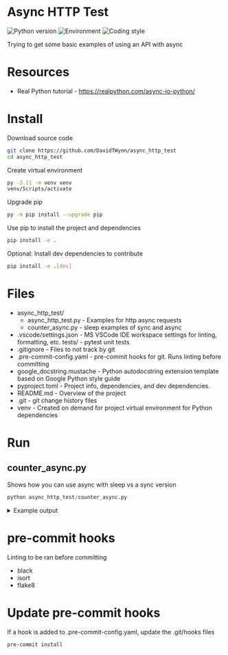 # Async HTTP Test

![Python version](https://img.shields.io/badge/python%20version-3.11-good)
![Environment](https://img.shields.io/badge/Environment-Windows-blue)
![Coding style](https://img.shields.io/badge/code%20style-black-000000.svg)

Trying to get some basic examples of using an API with async

# Resources

- Real Python tutorial - https://realpython.com/async-io-python/

# Install

Download source code

```bash
git clone https://github.com/DavidTWynn/async_http_test
cd async_http_test
```

Create virtual environment

```bash
py -3.11 -m venv venv
venv/Scripts/activate
```

Upgrade pip

```bash
py -m pip install --upgrade pip
```

Use pip to install the project and dependencies

```bash
pip install -e .
```

Optional: Install dev dependencies to contribute

```bash
pip install -e .[dev]
```

# Files

- async_http_test/
  - async_http_test.py - Examples for http async requests
  - counter_async.py - sleep examples of sync and async
- .vscode/settings.json - MS VSCode IDE workspace settings for linting, formatting, etc.
  tests/ - pytest unit tests
- .gitignore - Files to not track by git
- .pre-commit-config.yaml - pre-commit hooks for git. Runs linting before committing
- google_docstring.mustache - Python autodocstring extension template based on Google Python style guide
- pyproject.toml - Project info, dependencies, and dev dependencies.
- README.md - Overview of the project
- .git - git change history files
- venv - Created on demand for project virtual environment for Python dependencies

# Run

## counter_async.py

Shows how you can use async with sleep vs a sync version

```python
python async_http_test/counter_async.py
```

<details>
<summary>
Example output
</summary>

```
One
One
One
Two
Two
Two
Async executed in 1.00 seconds.
One
Two
One
Two
One
Two
Sync executed in 3.00 seconds.
```

</details>

# pre-commit hooks

Linting to be ran before committing

- black
- isort
- flake8

# Update pre-commit hooks

If a hook is added to .pre-commit-config.yaml, update the .git/hooks files

```bash
pre-commit install
```
